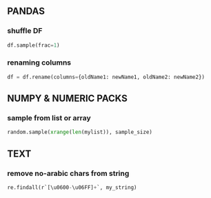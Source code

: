 
## PANDAS
### shuffle  DF
```python
df.sample(frac=1)
```
### renaming columns
```python
df = df.rename(columns={oldName1: newName1, oldName2: newName2})
```


## NUMPY & NUMERIC PACKS
### sample from list or array
```python
random.sample(xrange(len(mylist)), sample_size)
```


## TEXT
### remove no-arabic chars from string
```python
re.findall(r`[\u0600-\u06FF]+`, my_string)
```

